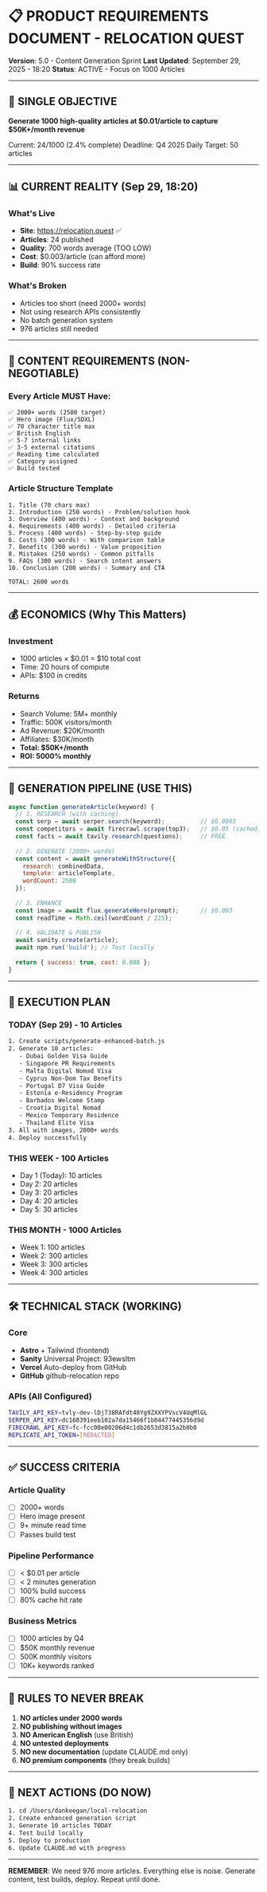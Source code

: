 # 📋 PRODUCT REQUIREMENTS DOCUMENT - RELOCATION QUEST

**Version**: 5.0 - Content Generation Sprint
**Last Updated**: September 29, 2025 - 18:20
**Status**: ACTIVE - Focus on 1000 Articles

---

## 🎯 SINGLE OBJECTIVE

**Generate 1000 high-quality articles at $0.01/article to capture $50K+/month revenue**

Current: 24/1000 (2.4% complete)
Deadline: Q4 2025
Daily Target: 50 articles

---

## 📊 CURRENT REALITY (Sep 29, 18:20)

### What's Live
- **Site**: https://relocation.quest ✅
- **Articles**: 24 published
- **Quality**: 700 words average (TOO LOW)
- **Cost**: $0.003/article (can afford more)
- **Build**: 90% success rate

### What's Broken
- Articles too short (need 2000+ words)
- Not using research APIs consistently
- No batch generation system
- 976 articles still needed

---

## 🚀 CONTENT REQUIREMENTS (NON-NEGOTIABLE)

### Every Article MUST Have:
```
✅ 2000+ words (2500 target)
✅ Hero image (Flux/SDXL)
✅ 70 character title max
✅ British English
✅ 5-7 internal links
✅ 3-5 external citations
✅ Reading time calculated
✅ Category assigned
✅ Build tested
```

### Article Structure Template
```
1. Title (70 chars max)
2. Introduction (250 words) - Problem/solution hook
3. Overview (400 words) - Context and background  
4. Requirements (400 words) - Detailed criteria
5. Process (400 words) - Step-by-step guide
6. Costs (300 words) - With comparison table
7. Benefits (300 words) - Value proposition
8. Mistakes (250 words) - Common pitfalls
9. FAQs (300 words) - Search intent answers
10. Conclusion (200 words) - Summary and CTA

TOTAL: 2600 words
```

---

## 💰 ECONOMICS (Why This Matters)

### Investment
- 1000 articles × $0.01 = $10 total cost
- Time: 20 hours of compute
- APIs: $100 in credits

### Returns
- Search Volume: 5M+ monthly
- Traffic: 500K visitors/month
- Ad Revenue: $20K/month 
- Affiliates: $30K/month
- **Total: $50K+/month**
- **ROI: 5000% monthly**

---

## 🤖 GENERATION PIPELINE (USE THIS)

```javascript
async function generateArticle(keyword) {
  // 1. RESEARCH (with caching)
  const serp = await serper.search(keyword);          // $0.0003
  const competitors = await firecrawl.scrape(top3);   // $0.05 (cached)
  const facts = await tavily.research(questions);     // FREE
  
  // 2. GENERATE (2000+ words)
  const content = await generateWithStructure({
    research: combinedData,
    template: articleTemplate,
    wordCount: 2500
  });
  
  // 3. ENHANCE
  const image = await flux.generateHero(prompt);      // $0.003
  const readTime = Math.ceil(wordCount / 225);
  
  // 4. VALIDATE & PUBLISH
  await sanity.create(article);
  await npm.run('build'); // Test locally
  
  return { success: true, cost: 0.008 };
}
```

---

## 📅 EXECUTION PLAN

### TODAY (Sep 29) - 10 Articles
```bash
1. Create scripts/generate-enhanced-batch.js
2. Generate 10 articles:
   - Dubai Golden Visa Guide
   - Singapore PR Requirements
   - Malta Digital Nomad Visa
   - Cyprus Non-Dom Tax Benefits
   - Portugal D7 Visa Guide
   - Estonia e-Residency Program
   - Barbados Welcome Stamp
   - Croatia Digital Nomad
   - Mexico Temporary Residence
   - Thailand Elite Visa
3. All with images, 2000+ words
4. Deploy successfully
```

### THIS WEEK - 100 Articles
- Day 1 (Today): 10 articles
- Day 2: 20 articles  
- Day 3: 20 articles
- Day 4: 20 articles
- Day 5: 30 articles

### THIS MONTH - 1000 Articles
- Week 1: 100 articles
- Week 2: 300 articles
- Week 3: 300 articles
- Week 4: 300 articles

---

## 🛠️ TECHNICAL STACK (WORKING)

### Core
- **Astro** + Tailwind (frontend)
- **Sanity** Universal Project: 93ewsltm
- **Vercel** Auto-deploy from GitHub
- **GitHub** github-relocation repo

### APIs (All Configured)
```bash
TAVILY_API_KEY=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
SERPER_API_KEY=dc168391eeb102a7da15466f1b04477445356d9d  
FIRECRAWL_API_KEY=fc-fcc00e00206d4c1db2653d3815a2b0b0
REPLICATE_API_TOKEN=[REDACTED]
```

---

## ✅ SUCCESS CRITERIA

### Article Quality
- [ ] 2000+ words
- [ ] Hero image present
- [ ] 9+ minute read time
- [ ] Passes build test

### Pipeline Performance  
- [ ] < $0.01 per article
- [ ] < 2 minutes generation
- [ ] 100% build success
- [ ] 80% cache hit rate

### Business Metrics
- [ ] 1000 articles by Q4
- [ ] $50K monthly revenue
- [ ] 500K monthly visitors
- [ ] 10K+ keywords ranked

---

## 🚨 RULES TO NEVER BREAK

1. **NO articles under 2000 words**
2. **NO publishing without images**
3. **NO American English** (use British)
4. **NO untested deployments**
5. **NO new documentation** (update CLAUDE.md only)
6. **NO premium components** (they break builds)

---

## 📝 NEXT ACTIONS (DO NOW)

```bash
1. cd /Users/dankeegan/local-relocation
2. Create enhanced generation script
3. Generate 10 articles TODAY
4. Test build locally
5. Deploy to production
6. Update CLAUDE.md with progress
```

---

**REMEMBER**: We need 976 more articles. Everything else is noise. Generate content, test builds, deploy. Repeat until done.